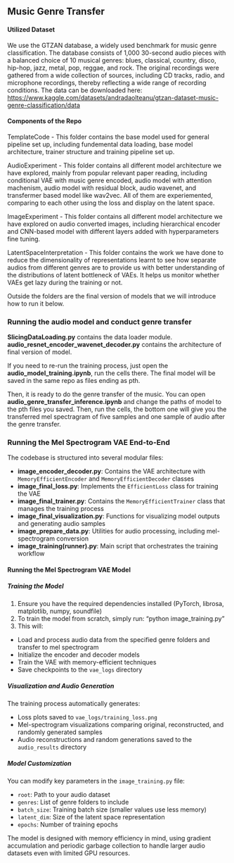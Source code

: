 ## Music Genre Transfer
#### Utilized Dataset
We use the GTZAN database, a widely used benchmark for music genre classification. The database consists of 1,000 30-second audio pieces with a balanced choice of 10 musical genres: blues, classical, country, disco, hip-hop, jazz, metal, pop, reggae, and rock. The original recordings were gathered from a wide collection of sources, including CD tracks, radio, and microphone recordings, thereby reflecting a wide range of recording conditions. The data can be downloaded here: 
https://www.kaggle.com/datasets/andradaolteanu/gtzan-dataset-music-genre-classification/data

#### Components of the Repo
TemplateCode - This folder contains the base model used for general pipeline set up, including fundemental data loading, base model architecture, trainer structure and training pipeline set up. 

AudioExperiment - This folder contains all different model architecture we have explored, mainly from popular relevant paper reading, including conditional VAE with music genre encoded, audio model with attention machenism, audio model with residual block, audio wavenet, and transfermer based model like wav2vec. All of them are experiemented, comparing to each other using the loss and display on the latent space. 

ImageExperiment - This folder contains all different model architecture we have explored on audio converted images, including hierarchical encoder and CNN-based model with different layers added with hyperparameters fine tuning. 

LatentSpaceInterpretation - This folder contains the work we have done to reduce the dimensionality of representations learnt to see how separate audios from different genres are to provide us with better understanding of the distributions of latent bottleneck of VAEs. It helps us monitor whether VAEs get lazy during the training or not. 

Outside the folders are the final version of models that we will introduce how to run it below. 


### Running the audio model and conduct genre transfer
**SlicingDataLoading.py** contains the data loader module. **audio_resnet_encoder_wavenet_decoder.py** contains the architecture of final version of model. 

If you need to re-run the training process, just open the **audio_model_training.ipynb**, run the cells there. The final model will be saved in the same repo as files ending as pth. 

Then, it is ready to do the genre transfer of the music. You can open **audio_genre_transfer_inference.ipynb** and change the paths of model to the pth files you saved. Then, run the cells, the bottom one will give you the transferred mel spectragram of five samples and one sample of audio after the genre transfer. 


### Running the Mel Spectrogram VAE End-to-End
The codebase is structured into several modular files:

- **image_encoder_decoder.py**: Contains the VAE architecture with `MemoryEfficientEncoder` and `MemoryEfficientDecoder` classes
- **image_final_loss.py**: Implements the `EfficientLoss` class for training the VAE
- **image_final_trainer.py**: Contains the `MemoryEfficientTrainer` class that manages the training process
- **image_final_visualization.py**: Functions for visualizing model outputs and generating audio samples
- **image_prepare_data.py**: Utilities for audio processing, including mel-spectrogram conversion
- **image_training(runner).py**: Main script that orchestrates the training workflow

#### Running the Mel Spectrogram VAE Model

##### Training the Model
1. Ensure you have the required dependencies installed (PyTorch, librosa, matplotlib, numpy, soundfile)
2. To train the model from scratch, simply run: “python image_training.py”
3. This will:
- Load and process audio data from the specified genre folders and transfer to mel spectrogram
- Initialize the encoder and decoder models
- Train the VAE with memory-efficient techniques
- Save checkpoints to the `vae_logs` directory

##### Visualization and Audio Generation

The training process automatically generates:
- Loss plots saved to `vae_logs/training_loss.png`
- Mel-spectrogram visualizations comparing original, reconstructed, and randomly generated samples
- Audio reconstructions and random generations saved to the `audio_results` directory

##### Model Customization

You can modify key parameters in the `image_training.py` file:
- `root`: Path to your audio dataset
- `genres`: List of genre folders to include
- `batch_size`: Training batch size (smaller values use less memory)
- `latent_dim`: Size of the latent space representation
- `epochs`: Number of training epochs

The model is designed with memory efficiency in mind, using gradient accumulation and periodic garbage collection to handle larger audio datasets even with limited GPU resources.
